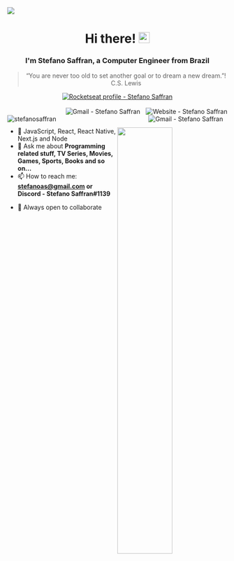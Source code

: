 <img width="auto" src="https://res.cloudinary.com/stefanosaffran/image/upload/v1596557625/ru5sj2goboqrtxl5d8m1.png">

<div align="center">
  <h1>Hi there! <img src="https://media.giphy.com/media/hvRJCLFzcasrR4ia7z/giphy.gif" width="25px"></h1>
</div>

<h3 align="center">
  I'm Stefano Saffran, a Computer Engineer from Brazil
</h3>

<blockquote align="center">“You are never too old to set another goal or to dream a new dream.”! C.S. Lewis</blockquote>

<div align="center">
  <a href="https://app.rocketseat.com.br/me/stefanosaffran" target="_blank" >
    <img alt="Rocketseat profile - Stefano Saffran" src="https://img.shields.io/badge/-Rocketseat-%239466FF?style=for-the-badge&logo=data:image/png;base64,iVBORw0KGgoAAAANSUhEUgAAABAAAAAQCAMAAAAoLQ9TAAAALVBMVEVHcExxWsF0XMJzXMJxWcFsUsD///9jRrzY0u6Xh9Gsn9n39fyMecy0qd2bjNJWBT0WAAAABHRSTlMA2Do606wF2QAAAGlJREFUGJVdj1cWwCAIBLEsRU3uf9xobDH8+GZwUYi8i6ucJwrxKE+7D0G9Q4vlYqtmCSjndr4CgCgzlyFgfKfKCVO0LrPKjmiqMxGXkJwNnXskqWG+1oSM+BSwD8f29YLNjvx/OQrn+g99oQSoNmt3PgAAAABJRU5ErkJggg==">
  </a>
</div>
<br>
<a href="https://stefanosaffran.com" target="_blank" >
  <img align="right" alt="Website - Stefano Saffran" src="https://img.shields.io/badge/-Website-222?style=flat-square&link=https://stefanosaffran.com">
</a>

<a href="mailto:stefanoas@gmail.com" target="_blank" >
  <img align="right" style="margin-right: 10px" alt="Gmail - Stefano Saffran" src="https://img.shields.io/badge/-Gmail-c14438?style=social&logo=Gmail&logoColor=c14438&link=mailto:stefanoas@gmail.com&longCache=true">
</a>

<a href="https://linkedin.com/in/stefanosaffran" target="_blank" >
  <img align="right" style="margin-right: 10px" alt="Gmail - Stefano Saffran" src="https://img.shields.io/badge/-Stefano%20Saffran-blue?style=social&logo=Linkedin&logoColor=blue">
</a>

 <img align="left" src="https://komarev.com/ghpvc/?username=stefanosaffran" alt="stefanosaffran" /><br>

<img align="right" style="width: 50%" src="https://github-readme-stats.vercel.app/api?username=stefanosaffran&count_private=true&show_icons=true&hide=issues&theme=dracula" />

- 🚀 JavaScript, React, React Native, Next.js and Node
- 💬 Ask me about **Programming related stuff, TV Series, Movies, Games, Sports, Books and so on...**
- 📫 How to reach me: **stefanoas@gmail.com or Discord - Stefano Saffran#1139**
<!-- - 👨‍💻 All of my projects are available at [GitHub](https://github.com/StefanoSaffran) -->
- 🤝 Always open to collaborate

<!-- <br>

<div align="center">
   <img  src="https://github-profile-trophy.vercel.app/?username=stefanosaffran&theme=dracula&no-frame=true&margin-w=30&column=6&rank=SSS,SS,S,AAA,AA,A,B,C" />
</div> -->

